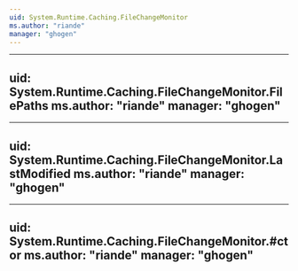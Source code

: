 ```yaml
---
uid: System.Runtime.Caching.FileChangeMonitor
ms.author: "riande"
manager: "ghogen"
---
```


---
uid: System.Runtime.Caching.FileChangeMonitor.FilePaths
ms.author: "riande"
manager: "ghogen"
---

---
uid: System.Runtime.Caching.FileChangeMonitor.LastModified
ms.author: "riande"
manager: "ghogen"
---

---
uid: System.Runtime.Caching.FileChangeMonitor.#ctor
ms.author: "riande"
manager: "ghogen"
---
